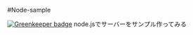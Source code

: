 #Node-sample

[![Greenkeeper badge](https://badges.greenkeeper.io/atsumo/node-sample.svg)](https://greenkeeper.io/)
node.jsでサーバーをサンプル作ってみる
